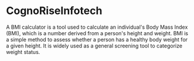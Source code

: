 # CognoRiseInfotech
A BMI calculator is a tool used to calculate an individual's Body Mass Index (BMI), which is a number derived from a person's height and weight. BMI is a simple method to assess whether a person has a healthy body weight for a given height. It is widely used as a general screening tool to categorize weight status.
